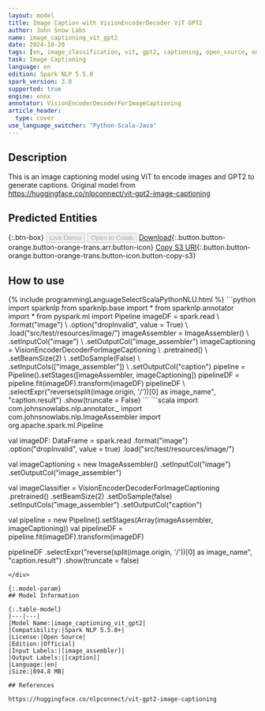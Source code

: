 ```yaml
---
layout: model
title: Image Caption with VisionEncoderDecoder ViT GPT2
author: John Snow Labs
name: image_captioning_vit_gpt2
date: 2024-10-20
tags: [en, image_classification, vit, gpt2, captioning, open_source, onnx]
task: Image Captioning
language: en
edition: Spark NLP 5.5.0
spark_version: 3.0
supported: true
engine: onnx
annotator: VisionEncoderDecoderForImageCaptioning
article_header:
  type: cover
use_language_switcher: "Python-Scala-Java"
---
```


## Description

This is an image captioning model using ViT to encode images and GPT2 to generate captions. Original model from https://huggingface.co/nlpconnect/vit-gpt2-image-captioning

## Predicted Entities



{:.btn-box}
<button class="button button-orange" disabled>Live Demo</button>
<button class="button button-orange" disabled>Open in Colab</button>
[Download](https://s3.amazonaws.com/auxdata.johnsnowlabs.com/public/models/image_captioning_vit_gpt2_en_5.5.0_3.0_1729463000155.zip){:.button.button-orange.button-orange-trans.arr.button-icon}
[Copy S3 URI](s3://auxdata.johnsnowlabs.com/public/models/image_captioning_vit_gpt2_en_5.5.0_3.0_1729463000155.zip){:.button.button-orange.button-orange-trans.button-icon.button-copy-s3}

## How to use



<div class="tabs-box" markdown="1">
{% include programmingLanguageSelectScalaPythonNLU.html %}
```python
import sparknlp
from sparknlp.base import *
from sparknlp.annotator import *
from pyspark.ml import Pipeline
imageDF = spark.read \
    .format("image") \
    .option("dropInvalid", value = True) \
    .load("src/test/resources/image/")
imageAssembler = ImageAssembler() \
    .setInputCol("image") \
    .setOutputCol("image_assembler")
imageCaptioning = VisionEncoderDecoderForImageCaptioning \
    .pretrained() \
    .setBeamSize(2) \
    .setDoSample(False) \
    .setInputCols(["image_assembler"]) \
    .setOutputCol("caption")
pipeline = Pipeline().setStages([imageAssembler, imageCaptioning])
pipelineDF = pipeline.fit(imageDF).transform(imageDF)
pipelineDF \
    .selectExpr("reverse(split(image.origin, '/'))[0] as image_name", "caption.result")     .show(truncate = False)
```
```scala
import com.johnsnowlabs.nlp.annotator._
import com.johnsnowlabs.nlp.ImageAssembler
import org.apache.spark.ml.Pipeline

val imageDF: DataFrame = spark.read
  .format("image")
  .option("dropInvalid", value = true)
  .load("src/test/resources/image/")

val imageCaptioning = new ImageAssembler()
  .setInputCol("image")
  .setOutputCol("image_assembler")

val imageClassifier = VisionEncoderDecoderForImageCaptioning
  .pretrained()
  .setBeamSize(2)
  .setDoSample(false)
  .setInputCols("image_assembler")
  .setOutputCol("caption")

val pipeline = new Pipeline().setStages(Array(imageAssembler, imageCaptioning))
val pipelineDF = pipeline.fit(imageDF).transform(imageDF)

pipelineDF
  .selectExpr("reverse(split(image.origin, '/'))[0] as image_name", "caption.result")
  .show(truncate = false)
```
</div>

{:.model-param}
## Model Information

{:.table-model}
|---|---|
|Model Name:|image_captioning_vit_gpt2|
|Compatibility:|Spark NLP 5.5.0+|
|License:|Open Source|
|Edition:|Official|
|Input Labels:|[image_assembler]|
|Output Labels:|[caption]|
|Language:|en|
|Size:|894.8 MB|

## References

https://huggingface.co/nlpconnect/vit-gpt2-image-captioning